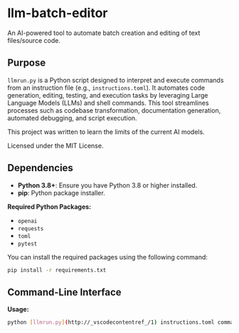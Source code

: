 # llm-batch-editor

An AI-powered tool to automate batch creation and editing of text files/source code.

## Purpose

`llmrun.py` is a Python script designed to interpret and execute commands from an instruction file (e.g., `instructions.toml`). It automates code generation, editing, testing, and execution tasks by leveraging Large Language Models (LLMs) and shell commands. This tool streamlines processes such as codebase transformation, documentation generation, automated debugging, and script execution. 

This project was written to learn the limits of the current AI models.

Licensed under the MIT License.

## Dependencies

- **Python 3.8+**: Ensure you have Python 3.8 or higher installed.
- **pip**: Python package installer.

**Required Python Packages:**
- `openai`
- `requests`
- `toml`
- `pytest`

You can install the required packages using the following command:
```bash
pip install -r requirements.txt
```
## Command-Line Interface

**Usage:**
```bash
python [llmrun.py](http://_vscodecontentref_/1) instructions.toml command1 [command2] ...
```

